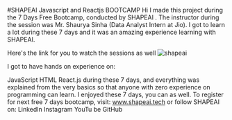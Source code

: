 #SHAPEAI Javascript and Reactjs BOOTCAMP
Hi I made this project during the 7 Days Free Bootcamp, conducted by SHAPEAI . The instructor during the session was Mr. Shaurya Sinha (Data Analyst Intern at Jio). I got to learn a lot during these 7 days and it was an amazing experience learning with SHAPEAI.

Here's the link for you to watch the sessions as well
![shapeai](https://user-images.githubusercontent.com/65597119/123551602-27ec6b80-d790-11eb-8f72-ba8919c4b286.png)

I got to have hands on experience on:

JavaScript
HTML
React.js
during these 7 days, and everything was explained from the very basics so that anyone with zero experience on programming can learn. I enjoyed these 7 days, you can as well. To register for next free 7 days bootcamp, visit: www.shapeai.tech or follow SHAPEAI on:
LinkedIn
Instagram
YouTu be
GitHub
